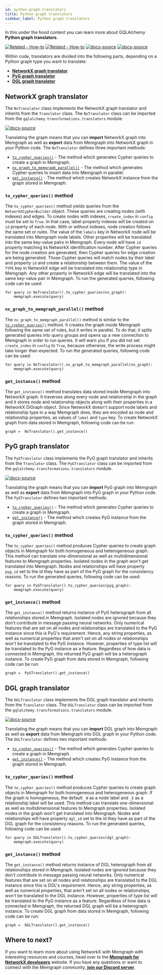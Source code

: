 ```yaml
---
id: python-graph-translators
title: Python graph translators
sidebar_label: Python graph translators
---
```



In this under the hood content you can learn more about GQLAlchemy **Python graph translators**. 

[![Related -
How-to](https://img.shields.io/static/v1?label=Related&message=How%20to%20import&color=blue&style=for-the-badge)](/how-to-guides/translators/import-python-graphs.md)
[![Related -
How-to](https://img.shields.io/static/v1?label=Related&message=How%20to%20export&color=blue&style=for-the-badge)](/how-to-guides/translators/export-python-graphs.md)
[![docs-source](https://img.shields.io/badge/source-examples-FB6E00?logo=github&style=for-the-badge)](https://github.com/memgraph/gqlalchemy/tree/main/tests/transformations/translators)
[![docs-source](https://img.shields.io/badge/source-translators-FB6E00?logo=github&style=for-the-badge)](https://github.com/memgraph/gqlalchemy/tree/main/gqlalchemy/transformations/translators)


Within code, translators are divided into the following parts, depending on a Python graph type you want to translate:

- [**NetworkX graph translator**](#networkx-graph-translator)
- [**PyG graph translator**](#pyg-graph-translator)
- [**DGL graph translator**](#dgl-graph-translator)


## NetworkX graph translator

The `NxTranslator` class implements the NetworkX graph translator and inherits from the `Translator` class. The `NxTranslator` class can be imported from the `gqlalchemy.transformations.translators` module. 

[![docs-source](https://img.shields.io/badge/source-NetworkX%20Translator-FB6E00?logo=github&style=for-the-badge)](https://github.com/memgraph/gqlalchemy/blob/main/gqlalchemy/transformations/translators/nx_translator.py)

Translating the graph means that you can **import** NetworkX graph into Memgraph as well as **export** data from Memgraph into NetworkX graph in your Python code. The `NxTranslator` defines three important methods:
 
- [`to_cypher_queries()`](#to_cypher_queries-method) - The method which generates Cypher queries to create a graph in Memgraph.
- [`nx_graph_to_memgraph_parallel()`](#nx_graph_to_memgraph_parallel-method) - The method which generates Cypher queries to insert data into Memgraph in parallel.
- [`get_instance()`](#get_instance-method) - The method which creates NetworkX instance from the graph stored in Memgraph. 


### `to_cypher_queries()` method

The `to_cypher_queries()` method yields queries from the `NetworkXCypherBuilder` object. These queries are creating nodes (with indexes) and edges. To create nodes with indexes, `create_index` in `config` must be set to `True`. In that case, label-property indexes will be created on `id` property of each node. With or without indexes, node creation follows the same set or rules. The value of the `labels` key in NetworkX node will be translated into Memgraph node labels. Other properties will be translated into the same key-value pairs in Memgraph. Every node will have `id` property matching its NetworkX identification number. After Cypher queries for the node creation are generated, then Cypher queries for edge creation are being generated. Those Cypher queries will match nodes by their label and property `id` and create a relationship between them. The value of the `TYPE` key in NetworkX edge will be translated into relationship type in Memgraph. Any other property in NetworkX edge will be translated into the same key-value pair in Memgraph. To run the generated queries, following code can be used:

```
for query in NxTranslator().to_cypher_queries(nx_graph):
    memgraph.execute(query)
```

### `nx_graph_to_memgraph_parallel()` method

The `nx_graph_to_memgraph_parallel()` method is similar to the [`to_cypher_queries()`](#to_cypher_queries-method) method. It creates the graph inside Memgraph following the same set of rules, but it writes in parallel. To do that, it splits generated queries into query groups and opens up a new connection to Memgraph in order to run queries. It will warn you if you did not set `create_index` in `config` to `True`, because otherwise, the write process might take longer than expected. To run the generated queries, following code can be used:

```
for query in NxTranslator().nx_graph_to_memgraph_parallel(nx_graph):
    memgraph.execute(query)
```

### `get_instance()` method

The `get_instance()` method translates data stored inside Memgraph into NetworkX graph. It traverses along every node and relationship in the graph and it stores node and relationship objects along with their properties in a NetworkX DiGraph object. Since NetworkX doesn't support node labels and relationship type in a way Memgraph does, they are encoded as node and relationship properties, as values of `label` and `type` key. To create NetworkX graph from data stored in Memgraph, following code can be run:

```
graph =  NxTranslator().get_instance()
```

## PyG graph translator

The `PyGTranslator` class implements the PyG graph translator and inherits from the `Translator` class. The `PyGTranslator` class can be imported from the `gqlalchemy.transformations.translators` module. 

[![docs-source](https://img.shields.io/badge/source-PyG%20Translator-FB6E00?logo=github&style=for-the-badge)](https://github.com/memgraph/gqlalchemy/blob/main/gqlalchemy/transformations/translators/pyg_translator.py)

Translating the graph means that you can **import** PyG graph into Memgraph as well as **export** data from Memgraph into PyG graph in your Python code. The `PyGTranslator` defines two important methods:
 
- [`to_cypher_queries()`](#to_cypher_queries-method-1) - The method which generates Cypher queries to create a graph in Memgraph.
- [`get_instance()`](#get_instance-method-1) - The method which creates PyG instance from the graph stored in Memgraph. 

### `to_cypher_queries()` method

The `to_cypher_queries()` method produces Cypher queries to create graph objects in Memgraph for both homogeneous and heterogeneous graph. This method can translate one-dimensional as well as multidimensional features to Memgraph properties. Isolated nodes in the graph won't get translated into Memgraph. Nodes and relationships will have property `pyg_id` set to the id they have as part of the PyG graph for the consistency reasons. To run the generated queries, following code can be used:

```
for query in PyGTranslator().to_cypher_queries(pyg_graph):
    memgraph.execute(query)
```


### `get_instance()` method

The `get_instance()` method returns instance of PyG heterograph from all relationships stored in Memgraph. Isolated nodes are ignored because they don't contribute in message passing neural networks. Only numerical features that are set on all nodes and relationships are translated to the PyG instance since this is PyG's requirement. Hence, any string properties, as well as numerical properties that aren't set on all nodes or relationships won't be translated to the PyG instance. However, properties of type list will be translated to the PyG instance as a feature. Regardless of how data is connected in Memgraph, the returned PyG graph will be a heterograph instance. To create PyG graph from data stored in Memgraph, following code can be run:

```
graph =  PyGTranslator().get_instance()
```

## DGL graph translator

The `DGLTranslator` class implements the DGL graph translator and inherits from the `Translator` class. The `DGLTranslator` class can be imported from the `gqlalchemy.transformations.translators` module. 

[![docs-source](https://img.shields.io/badge/source-DGL%20Translator-FB6E00?logo=github&style=for-the-badge)](https://github.com/memgraph/gqlalchemy/blob/main/gqlalchemy/transformations/translators/dgl_translator.py)

Translating the graph means that you can **import** DGL graph into Memgraph as well as **export** data from Memgraph into DGL graph in your Python code. The `DGLTranslator` defines two important methods:
 
- [`to_cypher_queries()`](#to_cypher_queries-method-2) - The method which generates Cypher queries to create a graph in Memgraph.
- [`get_instance()`](#get_instance-method-2) - The method which creates PyG instance from the graph stored in Memgraph. 

### `to_cypher_queries()` method

The `to_cypher_queries()` method produces Cypher queries to create graph objects in Memgraph for both homogeneous and heterogeneous graph. If the graph is homogeneous, the default `_N` as a node label and `_E` as a relationship label will be used. This method can translate one-dimensional as well as multidimensional features to Memgraph properties. Isolated nodes in the graph won't get translated into Memgraph. Nodes and relationships will have property `dgl_id` set to the id they have as part of the DGL graph for the consistency reasons. To run the generated queries, following code can be used:

```
for query in DGLTranslator().to_cypher_queries(dgl_graph):
    memgraph.execute(query)
```

### `get_instance()` method

The `get_instance()` method returns instance of DGL heterograph from all relationships stored in Memgraph. Isolated nodes are ignored because they don't contribute in message passing neural networks. Only numerical features that are set on all nodes and relationships are translated to the DGL instance since this is DGL's requirement. Hence, any string properties, as well as numerical properties, that aren't set on all nodes or relationships, won't be translated to the DGL instance. However, properties of type list will be translated to the PyG instance as a feature. Regardless of how data is connected in Memgraph, the returned DGL graph will be a heterograph instance. To create DGL graph from data stored in Memgraph, following code can be run:

```
graph =  DGLTranslator().get_instance()
```

## Where to next?

If you want to learn more about using NetworkX with Memgraph with interesting resources and courses, head over to the [**Memgraph for NetworkX developers**](https://memgraph.com/memgraph-for-networkx?utm_source=docs&utm_medium=referral&utm_campaign=networkx_ppp&utm_term=docsgqla%2Bhowto&utm_content=textlink) website. If you have any questions or want to connect with the Memgraph community, [**join our Discord server**](https://www.discord.gg/memgraph).
